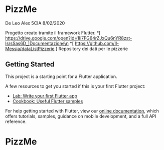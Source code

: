 # PizzMe

De Leo Alex     5CIA      8/02/2020

Progetto creato tramite il framework Flutter.
  *[ https://drive.google.com/open?id=1Ii7FG64rZJxQu6nYR8zst-lsrsSas6D_]Documentazione\n
  *[ https://github.com/Il-Messia/dataListPizzerie ] Repository dei dati per le pizzerie

## Getting Started

This project is a starting point for a Flutter application.

A few resources to get you started if this is your first Flutter project:

- [Lab: Write your first Flutter app](https://flutter.dev/docs/get-started/codelab)
- [Cookbook: Useful Flutter samples](https://flutter.dev/docs/cookbook)

For help getting started with Flutter, view our
[online documentation](https://flutter.dev/docs), which offers tutorials,
samples, guidance on mobile development, and a full API reference.
# PizzMe

